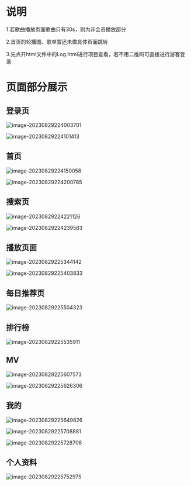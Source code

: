 # 说明

1.若歌曲播放页面歌曲只有30s，则为非会员播放部分

2.首页的轮播图、歌单暂还未做具体页面跳转

3.先点开html文件中的Log.html进行项目查看，若不用二维码可直接进行游客登录

# 页面部分展示

## 登录页

![image-20230829224003701](C:\Users\XuleRou\AppData\Roaming\Typora\typora-user-images\image-20230829224003701.png)

![image-20230829224101413](C:\Users\XuleRou\AppData\Roaming\Typora\typora-user-images\image-20230829224101413.png)

## 首页

![image-20230829224150058](C:\Users\XuleRou\AppData\Roaming\Typora\typora-user-images\image-20230829224150058.png)

![image-20230829224200785](C:\Users\XuleRou\AppData\Roaming\Typora\typora-user-images\image-20230829224200785.png)

## 搜索页

![image-20230829224221126](C:\Users\XuleRou\AppData\Roaming\Typora\typora-user-images\image-20230829224221126.png)

![image-20230829224239583](C:\Users\XuleRou\AppData\Roaming\Typora\typora-user-images\image-20230829224239583.png)

## 播放页面

![image-20230829225344142](C:\Users\XuleRou\AppData\Roaming\Typora\typora-user-images\image-20230829225344142.png)

![image-20230829225403833](C:\Users\XuleRou\AppData\Roaming\Typora\typora-user-images\image-20230829225403833.png)

## 每日推荐页

![image-20230829225504323](C:\Users\XuleRou\AppData\Roaming\Typora\typora-user-images\image-20230829225504323.png)

## 排行榜

![image-20230829225535911](C:\Users\XuleRou\AppData\Roaming\Typora\typora-user-images\image-20230829225535911.png)

## MV

![image-20230829225607573](C:\Users\XuleRou\AppData\Roaming\Typora\typora-user-images\image-20230829225607573.png)

![image-20230829225626306](C:\Users\XuleRou\AppData\Roaming\Typora\typora-user-images\image-20230829225626306.png)

## 我的

![image-20230829225649826](C:\Users\XuleRou\AppData\Roaming\Typora\typora-user-images\image-20230829225649826.png)

![image-20230829225708881](C:\Users\XuleRou\AppData\Roaming\Typora\typora-user-images\image-20230829225708881.png)

![image-20230829225728706](C:\Users\XuleRou\AppData\Roaming\Typora\typora-user-images\image-20230829225728706.png)

## 个人资料

![image-20230829225752975](C:\Users\XuleRou\AppData\Roaming\Typora\typora-user-images\image-20230829225752975.png)